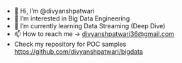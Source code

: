 - 👋 Hi, I’m @divyanshpatwari
- 👀 I’m interested in Big Data Engineering
- 🌱 I’m currently learning Data Streaming (Deep Dive)
- 📫 How to reach me -> divyanshpatwari36@gmail.com
- Check my repository for POC samples https://github.com/divyanshpatwari/bigdata
